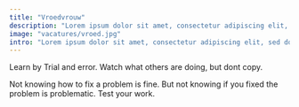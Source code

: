 ```yaml
---
title: "Vroedvrouw"
description: "Lorem ipsum dolor sit amet, consectetur adipiscing elit, sed do eiusmod tempor incididunt ut labore et dolore magna aliqua."
image: "vacatures/vroed.jpg"
intro: "Lorem ipsum dolor sit amet, consectetur adipiscing elit, sed do eiusmod tempor incididunt ut labore et dolore magna aliqua. Ut enim ad minim veniam, quis nostrud exercitation ullamco laboris nisi ut aliquip ex ea commodo consequat."
---
```


Learn by Trial and error. Watch what others are doing, but dont copy.

Not knowing how to fix a problem is fine. But not knowing if you fixed the
problem is problematic. Test your work.
